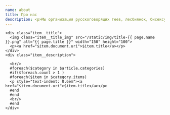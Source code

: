 ```yaml
---
name: about
title: Про нас
description: <p>Мы организация русскоговорящих геев, лесбиянок, бисексуалов, трансгендеров и их друзей в Германии<br/>Мы встречаемся каждую первую пятницу месяца в 19.00 по адресу Berlin, Kleiststr. 35 (Звонок LSVD)<br/></p> 
---
```


    <div class="item__title">
      <img class="item__title_img" src="/static/img/title-{{ page.name }}.png" alt="{{ page.title }}" width="150" height="100">
      <p><a href="$item.document.uri">$item.title</a></p>
    </div>
    <div class="item__description">
      
      <br/>
      #foreach($category in $article.categories)
      #if($foreach.count > 1 )
      #foreach($item in $category.items)
      <p style="text-indent: 0.6em"><a href="$item.document.uri">$item.title</a></p>
      #end
      #end
      <br/>
      #end
    </div>
